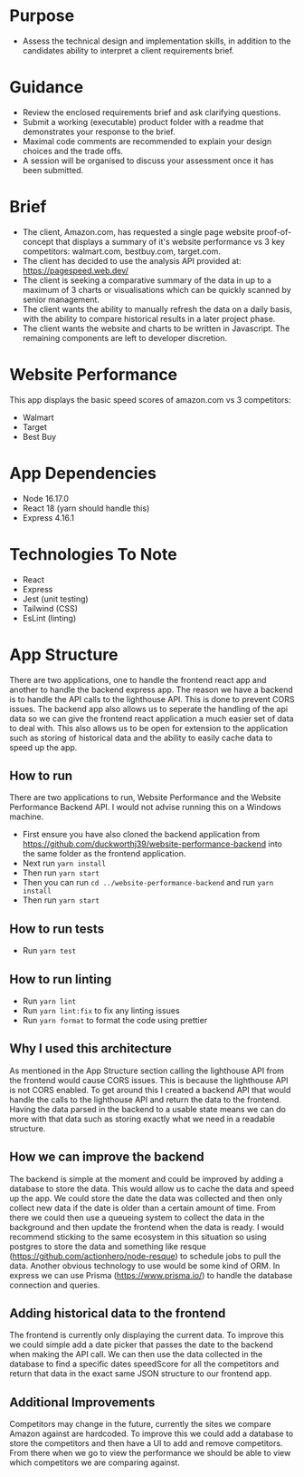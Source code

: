 # Purpose
* Assess the technical design and implementation skills, in addition to the candidates ability to interpret a client requirements brief.

# Guidance
* Review the enclosed requirements brief and ask clarifying questions.
* Submit a working (executable) product folder with a readme that demonstrates your response to the brief.
* Maximal code comments are recommended to explain your design choices and the trade offs.
* A session will be organised to discuss your assessment once it has been submitted.

# Brief
* The client, Amazon.com, has requested a single page website proof-of-concept that displays a summary of it's website performance vs 3 key competitors: walmart.com, bestbuy.com, target.com.
* The client has decided to use the analysis API provided at: https://pagespeed.web.dev/
* The client is seeking a comparative summary of the data in up to a maximum of 3 charts or visualisations which can be quickly scanned by senior management.
* The client wants the ability to manually refresh the data on a daily basis, with the ability to compare historical results in a later project phase.
* The client wants the website and charts to be written in Javascript. The remaining components are left to developer discretion.


# Website Performance

This app displays the basic speed scores of amazon.com vs 3 competitors:

- Walmart
- Target
- Best Buy

# App Dependencies
* Node 16.17.0
* React 18 (yarn should handle this)
* Express 4.16.1

# Technologies To Note
* React
* Express
* Jest (unit testing)
* Tailwind (CSS)
* EsLint (linting)

# App Structure
There are two applications, one to handle the frontend react app and another to handle the backend express app.
The reason we have a backend is to handle the API calls to the lighthouse API. This is done to prevent CORS issues.
The backend app also allows us to seperate the handling of the api data so we can give the frontend react application a much easier set of data to deal with.
This also allows us to be open for extension to the application such as storing of historical data and the ability to easily cache data to speed up the app.

## How to run
There are two applications to run, Website Performance and the Website Performance Backend API. I would not advise running this on a Windows machine.

* First ensure you have also cloned the backend application from https://github.com/duckworthj39/website-performance-backend into the same folder as the frontend application.
* Next run `yarn install`
* Then run `yarn start`
* Then you can run `cd ../website-performance-backend` and run `yarn install`
* Then run `yarn start`

## How to run tests
* Run `yarn test`

## How to run linting
* Run `yarn lint`
* Run `yarn lint:fix` to fix any linting issues
* Run `yarn format` to format the code using prettier

## Why I used this architecture
As mentioned in the App Structure section calling the lighthouse API from the frontend would cause CORS issues. This is because the lighthouse API is not CORS enabled.
To get around this I created a backend API that would handle the calls to the lighthouse API and return the data to the frontend.
Having the data parsed in the backend to a usable state means we can do more with that data such as storing exactly what we need in a readable structure.

## How we can improve the backend
The backend is simple at the moment and could be improved by adding a database to store the data. This would allow us to cache the data and speed up the app.
We could store the date the data was collected and then only collect new data if the date is older than a certain amount of time.
From there we could then use a queueing system to collect the data in the background and then update the frontend when the data is ready.
I would recommend sticking to the same ecosystem in this situation so using postgres to store the data and something like resque (https://github.com/actionhero/node-resque) to schedule jobs to pull the data.
Another obvious technology to use would be some kind of ORM. In express we can use Prisma (https://www.prisma.io/) to handle the database connection and queries.

## Adding historical data to the frontend
The frontend is currently only displaying the current data. To improve this we could simple add a date picker that passes the date to the backend when making the API call.
We can then use the data collected in the database to find a specific dates speedScore for all the competitors and return that data in the exact same JSON structure to our frontend app.

## Additional Improvements
Competitors may change in the future, currently the sites we compare Amazon against are hardcoded.
To improve this we could add a database to store the competitors and then have a UI to add and remove competitors.
From there when we go to view the performance we should be able to view which competitors we are comparing against.
